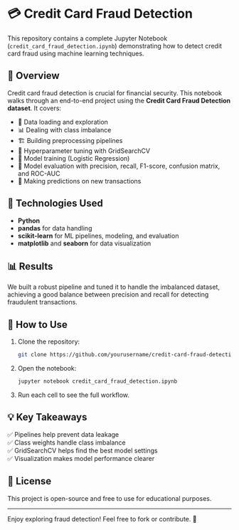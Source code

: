 # 💳 Credit Card Fraud Detection

This repository contains a complete Jupyter Notebook (`credit_card_fraud_detection.ipynb`) demonstrating how to detect credit card fraud using machine learning techniques.

## 📌 Overview

Credit card fraud detection is crucial for financial security. This notebook walks through an end-to-end project using the **Credit Card Fraud Detection dataset**. It covers:

- 📂 Data loading and exploration  
- 📊 Dealing with class imbalance  
- 🏗️ Building preprocessing pipelines  
- 🔧 Hyperparameter tuning with GridSearchCV  
- 🚀 Model training (Logistic Regression)  
- 🧪 Model evaluation with precision, recall, F1-score, confusion matrix, and ROC-AUC  
- 🔮 Making predictions on new transactions  

## 🔧 Technologies Used
- **Python**
- **pandas** for data handling  
- **scikit-learn** for ML pipelines, modeling, and evaluation  
- **matplotlib** and **seaborn** for data visualization  

## 📊 Results
We built a robust pipeline and tuned it to handle the imbalanced dataset, achieving a good balance between precision and recall for detecting fraudulent transactions.

## 🚀 How to Use
1. Clone the repository:
    ```bash
    git clone https://github.com/yourusername/credit-card-fraud-detection.git
    ```
2. Open the notebook:
    ```bash
    jupyter notebook credit_card_fraud_detection.ipynb
    ```
3. Run each cell to see the full workflow.

## 💡 Key Takeaways
✅ Pipelines help prevent data leakage  
✅ Class weights handle class imbalance  
✅ GridSearchCV helps find the best model settings  
✅ Visualization makes model performance clearer


## 📜 License
This project is open-source and free to use for educational purposes.

---

Enjoy exploring fraud detection! Feel free to fork or contribute. 🚀
